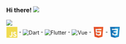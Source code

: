 ### Hi there! <a href="https://rahulmahesh.me/"><img src="https://media.giphy.com/media/hvRJCLFzcasrR4ia7z/giphy.gif" width="35px"></h1></a></p>
 <div>

  <img height="180em" src="https://github-readme-stats.vercel.app/api/top-langs/?username=hayashirafael&layout=compact&langs_count=7&theme=dark"/>
</div>
 
<div style="display: inline_block">
  <img align="center" alt="Js" height="30" width="30" src="https://raw.githubusercontent.com/devicons/devicon/master/icons/javascript/javascript-plain.svg"> -
  <img align="center" alt="Dart" height="30" width="30" src="https://i.pinimg.com/originals/c9/79/b4/c979b430b2da155059ebc0a22b0a26ac.png"> - 
  <img align="center" alt="Flutter" height="30" width="30" src="https://cdn.iconscout.com/icon/free/png-256/flutter-3628777-3030139.png"> - 
  <img align="center" alt="Vue" height="30" width="30" src="https://br.vuejs.org/images/logo.png"> -
  <img align="center" alt="HTML" height="30" width="30" src="https://raw.githubusercontent.com/devicons/devicon/master/icons/html5/html5-original.svg"> -
  <img align="center" alt="CSS" height="30" width="30" src="https://raw.githubusercontent.com/devicons/devicon/master/icons/css3/css3-original.svg"> 

</div>
 
<div> 

